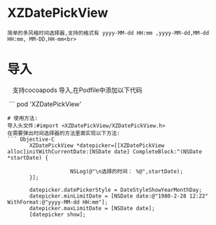 # XZDatePickView
    简单的多风格时间选择器,支持的格式有 yyyy-MM-dd HH:mm ,yyyy-MM-dd,MM-dd HH:mm, MM-DD,HH-mm<br>
    
# 导入
    支持cocoapods 导入,在Podfile中添加以下代码
    
  ```
  pod 'XZDatePickView'
  ```
# 使用方法:
  导入头文件:#import <XZDatePickView/XZDatePickView.h>
  在需要弹出时间选择器的方法里面实现以下方法:
  ``` Objective-C
         XZDatePickView *datepicker=[[XZDatePickView alloc]initWithCurrentDate:[NSDate date] CompleteBlock:^(NSDate *startDate) {
        
                      NSLog(@"\n选择的时间： %@",startDate);
         }];
         
         datepicker.datePickerStyle = DateStyleShowYearMonthDay;
         datepicker.minLimitDate = [NSDate date:@"1980-2-28 12:22" WithFormat:@"yyyy-MM-dd HH:mm"];
         datepicker.maxLimitDate = [NSDate date];
         [datepicker show];
```

  
  
  

